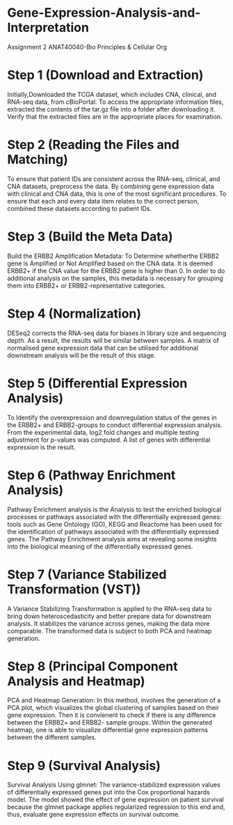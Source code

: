 # Gene-Expression-Analysis-and-Interpretation
Assignment 2 ANAT40040-Bio Principles &amp; Cellular Org

# Step 1 (Download and Extraction)
Initially,Downloaded the TCGA dataset, which includes CNA, clinical, and RNA-seq data, from cBioPortal. To access the appropriate information files, extracted the contents of the tar.gz file into a folder after downloading it. Verify that the extracted files are in the appropriate places for examination.

# Step 2 (Reading the Files and Matching)
To ensure that patient IDs are consistent across the RNA-seq, clinical, and CNA datasets, preprocess the data. By combining gene expression data with clinical and CNA data, this is one of the most significant procedures. To ensure that each and every data item relates to the correct person, combined these datasets according to patient IDs.

# Step 3 (Build the Meta Data)
Build the ERBB2 Amplification Metadata: To Determine whetherthe ERBB2 gene is Amplified or Not Amplified based on the CNA data. It is deemed ERBB2+ if the CNA value for the ERBB2 gene is higher than 0. In order to do additional analysis on the samples, this metadata is necessary for grouping them into ERBB2+ or ERBB2-representative categories.

# Step 4 (Normalization)
DESeq2 corrects the RNA-seq data for biases in library size and sequencing depth. As a result, the results will be similar between samples. A matrix of normalised gene expression data that can be utilised for additional downstream analysis will be the result of this stage.

# Step 5 (Differential Expression Analysis)
 To Identify the overexpression and downregulation status of the genes in the ERBB2+ and ERBB2-groups to conduct differential expression analysis. From the experimental data, log2 fold changes and multiple testing adjustment for p-values was computed. A list of genes with differential expression is the result.

# Step 6 (Pathway Enrichment Analysis)
Pathway Enrichment analysis is the Analysis to test the enriched biological processes or pathways associated with the differentially expressed genes: tools such as Gene Ontology (GO), KEGG and Reactome has been used for the identification of pathways associated with the differentially expressed genes. The Pathway Enrichment analysis aims at revealing some insights into the biological meaning of the differentially expressed genes.

# Step 7 (Variance Stabilized Transformation (VST))
A Variance Stabilizing Transformation is applied to the RNA-seq data to bring down heteroscedasticity and better prepare data for downstream analysis. It stabilizes the variance across genes, making the data more comparable. The transformed data is subject to both PCA and heatmap generation.

# Step 8 (Principal Component Analysis and Heatmap)
PCA and Heatmap Generation: In this method, involves the generation of a PCA plot, which visualizes the global clustering of samples based on their gene expression. Then it is convienent to check if there is any difference between the ERBB2+ and ERBB2- sample groups. Within the generated heatmap, one is able to visualize differential gene expression patterns between the different samples.

# Step 9 (Survival Analysis)
Survival Analysis Using glmnet: The variance-stabilized expression values of differentially expressed genes put into the Cox proportional hazards model. The model showed the effect of gene expression on patient survival because the glmnet package applies regularized regression to this end and, thus, evaluate gene expression effects on survival outcome.
